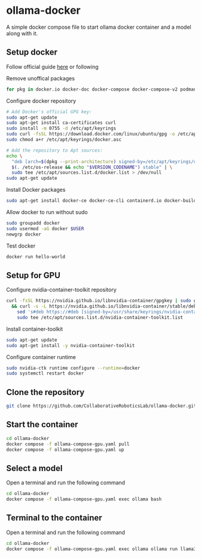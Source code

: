# ollama-docker

A simple docker compose file to start ollama docker container and a model along with it.

## Setup docker

Follow official guide [here](https://docs.docker.com/engine/install/ubuntu/) or following

Remove unoffical packages

```bash
for pkg in docker.io docker-doc docker-compose docker-compose-v2 podman-docker containerd runc; do sudo apt-get remove $pkg; done
```

Configure docker repository

```bash
# Add Docker's official GPG key:
sudo apt-get update
sudo apt-get install ca-certificates curl
sudo install -m 0755 -d /etc/apt/keyrings
sudo curl -fsSL https://download.docker.com/linux/ubuntu/gpg -o /etc/apt/keyrings/docker.asc
sudo chmod a+r /etc/apt/keyrings/docker.asc

# Add the repository to Apt sources:
echo \
  "deb [arch=$(dpkg --print-architecture) signed-by=/etc/apt/keyrings/docker.asc] https://download.docker.com/linux/ubuntu \
  $(. /etc/os-release && echo "$VERSION_CODENAME") stable" | \
  sudo tee /etc/apt/sources.list.d/docker.list > /dev/null
sudo apt-get update
```

Install Docker packages

```bash
sudo apt-get install docker-ce docker-ce-cli containerd.io docker-buildx-plugin docker-compose-plugin
```

Allow docker to run without sudo

```bash
sudo groupadd docker
sudo usermod -aG docker $USER
newgrp docker
```

Test docker
```bash
docker run hello-world
```

## Setup for GPU

Configure nvidia-container-toolkit repository

```bash
curl -fsSL https://nvidia.github.io/libnvidia-container/gpgkey | sudo gpg --dearmor -o /usr/share/keyrings/nvidia-container-toolkit-keyring.gpg \
  && curl -s -L https://nvidia.github.io/libnvidia-container/stable/deb/nvidia-container-toolkit.list | \
    sed 's#deb https://#deb [signed-by=/usr/share/keyrings/nvidia-container-toolkit-keyring.gpg] https://#g' | \
    sudo tee /etc/apt/sources.list.d/nvidia-container-toolkit.list
```

Install container-toolkit

```bash
sudo apt-get update
sudo apt-get install -y nvidia-container-toolkit
```

Configure container runtime
```bash
sudo nvidia-ctk runtime configure --runtime=docker
sudo systemctl restart docker
```

## Clone the repository

```bash
git clone https://github.com/CollaborativeRoboticsLab/ollama-docker.git
```

## Start the container

```bash
cd ollama-docker
docker compose -f ollama-compose-gpu.yaml pull
docker compose -f ollama-compose-gpu.yaml up
```

## Select a model

Open a terminal and run the following command

```bash
cd ollama-docker
docker compose -f ollama-compose-gpu.yaml exec ollama bash
```

## Terminal to the container

Open a terminal and run the following command

```bash
cd ollama-docker
docker compose -f ollama-compose-gpu.yaml exec ollama ollama run llama3.2
```